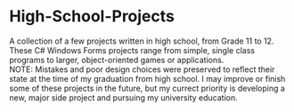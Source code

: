 # High-School-Projects
A collection of a few projects written in high school, from Grade 11 to 12.\
These C# Windows Forms projects range from simple, single class programs to larger, object-oriented games or applications.\
NOTE: Mistakes and poor design choices were preserved to reflect their state at the time of my graduation from high school. I may improve or finish some of these projects in the future, but my currect priority is developing a new, major side project and pursuing my university education.
